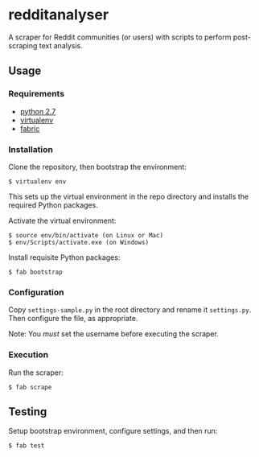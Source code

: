 # redditanalyser

A scraper for Reddit communities (or users) with scripts to perform post-scraping text analysis.

## Usage

### Requirements

- [python 2.7](https://www.python.org/)
- [virtualenv](https://pypi.python.org/pypi/virtualenv)
- [fabric](http://fabfile.org/)

### Installation

Clone the repository, then bootstrap the environment:

    $ virtualenv env

This sets up the virtual environment in the repo directory and installs the required Python packages.

Activate the virtual environment:

    $ source env/bin/activate (on Linux or Mac)
    $ env/Scripts/activate.exe (on Windows)

Install requisite Python packages:

    $ fab bootstrap

### Configuration

Copy `settings-sample.py` in the root directory and rename it `settings.py`. Then configure the file, as appropriate.

Note: You *must* set the username before executing the scraper.

### Execution

Run the scraper:

    $ fab scrape


## Testing

Setup bootstrap environment, configure settings, and then run:

    $ fab test
